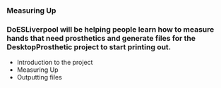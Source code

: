 ### Measuring Up
### DoESLiverpool will be helping people learn how to measure hands that need prosthetics and generate files for the DesktopProsthetic project to start printing out.

* Introduction to the project 
* Measuring Up
* Outputting files 
